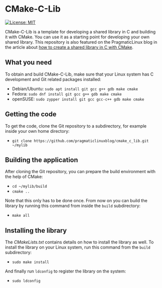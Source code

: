 # CMake-C-Lib
[![License: MIT](https://img.shields.io/badge/License-MIT-yellow.svg)](https://opensource.org/licenses/MIT)

CMake-C-Lib is a template for developing a shared library in C and building it with CMake. You can use it as a starting point for developing your own shared library.  This repository is also featured on the PragmaticLinux blog in the article about [how to create a shared library in C with CMake](https://www.pragmaticlinux.com/2022/02/create-a-shared-library-in-c-with-cmake/).

## What you need

To obtain and build CMake-C-Lib, make sure that your Linux system has C development and Git related packages installed:

* Debian/Ubuntu: `sudo apt install git gcc g++ gdb make cmake`
* Fedora: `sudo dnf install git gcc g++ gdb make cmake`
* openSUSE: `sudo zypper install git gcc gcc-c++ gdb make cmake`

## Getting the code

To get the code, clone the Git repository to a subdirectory, for example inside your own home directory:

* `git clone https://github.com/pragmaticlinuxblog/cmake_c_lib.git ~/mylib`

## Building the application

After cloning the Git repository, you can prepare the build environment with the help of CMake:

* `cd ~/mylib/build`
* `cmake ..`

Note that this only has to be done once. From now on you can build the library by running this command from inside the `build` subdirectory:

* `make all`

## Installing the library

The *CMakeLists.txt* contains details on how to install the library as well. To install the library on your Linux system, run this command from the `build` subdirectory:

* `sudo make install`

And finally run `ldconfig` to register the library on the system:

* `sudo ldconfig`
